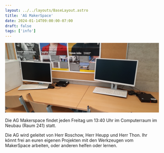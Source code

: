 ```yaml
---
layout: ../../layouts/BaseLayout.astro
title: 'AG MakerSpace'
date: 2024-01-14T09:00:00-07:00
draft: false
tags: ['info']
---
```


![MakerSpace](../../assets/pcs.jpg)

Die AG Makerspace findet jeden Freitag um 13:40 Uhr im Computerraum im Neubau (Raum 241) statt. 

Die AG wird geleitet von Herr Roschow, Herr Heupp und Herr Thon. Ihr könnt frei an euren eigenen Projekten mit den Werkzeugen vom MakerSpace arbeiten, oder anderen helfen oder lernen.